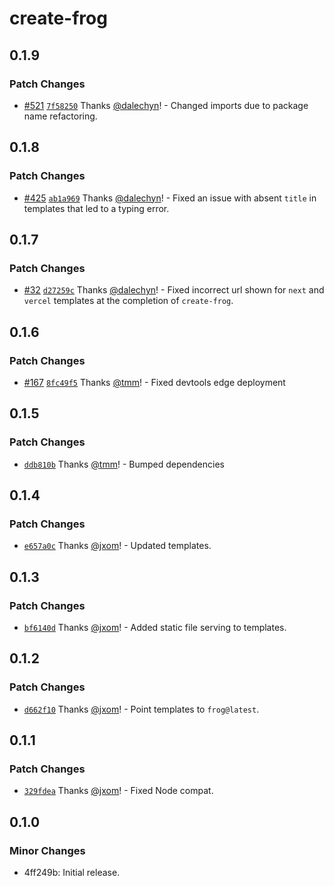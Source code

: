 # create-frog

## 0.1.9

### Patch Changes

- [#521](https://github.com/wevm/frog/pull/521) [`7f58250`](https://github.com/wevm/frog/commit/7f582508cff307df15242ed0be27175b5482f66b) Thanks [@dalechyn](https://github.com/dalechyn)! - Changed imports due to package name refactoring.

## 0.1.8

### Patch Changes

- [#425](https://github.com/wevm/frog/pull/425) [`ab1a969`](https://github.com/wevm/frog/commit/ab1a969659f3d9d170f2f463ab6e51a286f3973f) Thanks [@dalechyn](https://github.com/dalechyn)! - Fixed an issue with absent `title` in templates that led to a typing error.

## 0.1.7

### Patch Changes

- [#32](https://github.com/wevm/frog/pull/32) [`d27259c`](https://github.com/wevm/frog/commit/d27259ce59fcca5e1c650947bd9d6987816d9257) Thanks [@dalechyn](https://github.com/dalechyn)! - Fixed incorrect url shown for `next` and `vercel` templates at the completion of `create-frog`.

## 0.1.6

### Patch Changes

- [#167](https://github.com/wevm/frog/pull/167) [`8fc49f5`](https://github.com/wevm/frog/commit/8fc49f5be89f074c31233adbbb2ade829ca7f41c) Thanks [@tmm](https://github.com/tmm)! - Fixed devtools edge deployment

## 0.1.5

### Patch Changes

- [`ddb810b`](https://github.com/wevm/frog/commit/ddb810b13a724053c022029db90b32d5fb9aba24) Thanks [@tmm](https://github.com/tmm)! - Bumped dependencies

## 0.1.4

### Patch Changes

- [`e657a0c`](https://github.com/wevm/frog/commit/e657a0cb07299f730e016818768df9218c747c94) Thanks [@jxom](https://github.com/jxom)! - Updated templates.

## 0.1.3

### Patch Changes

- [`bf6140d`](https://github.com/wevm/frog/commit/bf6140d971f9cfae9d09f86e6aec7c5044377e2e) Thanks [@jxom](https://github.com/jxom)! - Added static file serving to templates.

## 0.1.2

### Patch Changes

- [`d662f10`](https://github.com/wevm/frog/commit/d662f10caa7101d1f37050617237e405884a7adb) Thanks [@jxom](https://github.com/jxom)! - Point templates to `frog@latest`.

## 0.1.1

### Patch Changes

- [`329fdea`](https://github.com/wevm/frog/commit/329fdea7e57da0084dd365ab29af5318f7fffcac) Thanks [@jxom](https://github.com/jxom)! - Fixed Node compat.

## 0.1.0

### Minor Changes

- 4ff249b: Initial release.
